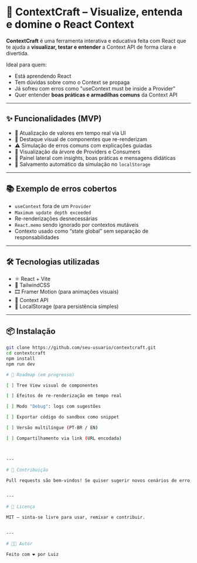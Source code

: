 # 🧠 ContextCraft – Visualize, entenda e domine o React Context

**ContextCraft** é uma ferramenta interativa e educativa feita com React que te ajuda a **visualizar, testar e entender** a Context API de forma clara e divertida.

Ideal para quem:
- Está aprendendo React
- Tem dúvidas sobre como o Context se propaga
- Já sofreu com erros como "useContext must be inside a Provider"
- Quer entender **boas práticas e armadilhas comuns** da Context API

---

## ✨ Funcionalidades (MVP)

- 🔁 Atualização de valores em tempo real via UI
- 🎯 Destaque visual de componentes que re-renderizam
- ⚠️ Simulação de erros comuns com explicações guiadas
- 🧩 Visualização da árvore de Providers e Consumers
- 💬 Painel lateral com insights, boas práticas e mensagens didáticas
- 💾 Salvamento automático da simulação no `localStorage`

---

## 📚 Exemplo de erros cobertos

- `useContext` fora de um `Provider`
- `Maximum update depth exceeded`
- Re-renderizações desnecessárias
- `React.memo` sendo ignorado por contextos mutáveis
- Contexto usado como “state global” sem separação de responsabilidades

---

## 🛠️ Tecnologias utilizadas

- ⚛️ React + Vite
- 🎨 TailwindCSS
- 🎞️ Framer Motion (para animações visuais)
- 🧪 Context API
- 💾 LocalStorage (para persistência simples)

---

## 📦 Instalação

```bash
git clone https://github.com/seu-usuario/contextcraft.git
cd contextcraft
npm install
npm run dev

# 📌 Roadmap (em progresso)

[ ] Tree View visual de componentes

[ ] Efeitos de re-renderização em tempo real

[ ] Modo "Debug": logs com sugestões

[ ] Exportar código do sandbox como snippet

[ ] Versão multilíngue (PT-BR / EN)

[ ] Compartilhamento via link (URL encodada)



---

# 🤝 Contribuição

Pull requests são bem-vindos! Se quiser sugerir novos cenários de erro, refatorações ou melhorias de UI, fique à vontade.


---

# 🧠 Licença

MIT — sinta-se livre para usar, remixar e contribuir.


---

# 👨‍💻 Autor

Feito com ❤️ por Luiz
